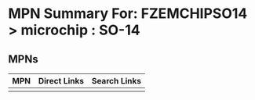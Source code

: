 



# MPN Summary For: FZEMCHIPSO14 > microchip : SO-14

## MPNs
  

|MPN|Direct Links|Search Links|
| :--- | :--- | :--- |
||||
